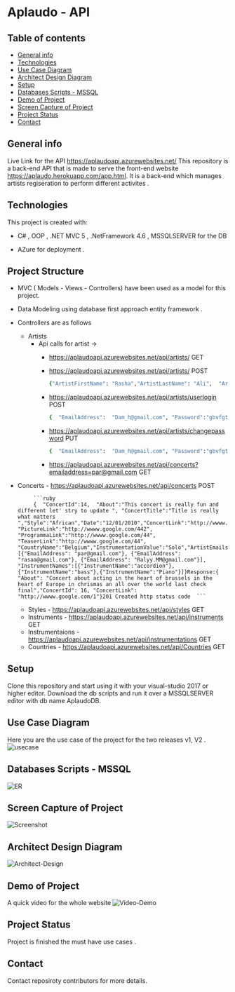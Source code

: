 # Aplaudo - API 

## Table of contents

- [General info](#general-info)
- [Technologies](#technologies)
- [Use Case Diagram](#usecase)
- [Architect Design Diagram](#architect)
- [Setup](#setup)
- [Databases Scripts - MSSQL](##DatabasesScripts)
- [Demo of Project](#demo)
- [Screen Capture of Project](#screen-capture-of-project)
- [Project Status](#project-status)
- [Contact](#contact)

## General info

 Live Link for the API  https://aplaudoapi.azurewebsites.net/
 This repository is a back-end API that is made to serve the front-end website https://aplaudo.herokuapp.com/app.html.
 It is a back-end which manages artists regiseration to perform different activites .

## Technologies

 This project is created with:

- C# , OOP , .NET MVC 5 , .NetFramework 4.6 , MSSQLSERVER for the DB 

- AZure for deployment .

## Project Structure 
   
   - MVC ( Models - Views - Controllers) have been used as a model for this project.
   - Data Modeling using database first approach entity framework .
   - Controllers are as follows 
     - Artists
        - Api calls for artist ->
           - https://aplaudoapi.azurewebsites.net/api/artists/    GET
           - https://aplaudoapi.azurewebsites.net/api/artists/   POST
             
               ```ruby
               {"ArtistFirstName": "Rasha","ArtistLastName": "Ali",  "ArtistNickName": "Rasha", "EmailAddress":  "Rashaali@gmail.com", "Password": "123456", "Bio":"Here is my Bio","PhotoLink":"http://wwww.google.com/2","Spotify":"sot",  "YouTube":"http://wwww.google.com/2","iTunes":"tunes","SoundCloud":"sound", "WebSite":"http://wwww.google.com/2", "LinkedIn":"http://wwww.google.com/linkedin","CountryName":"Belgium","StyleNames": [ { "StyleName":"Asian"}, {"StyleName": "African"} ], "InstrumentNames": [ { "InstrumentName":"accordion"},{ "InstrumentName": "bass"},{ "InstrumentName": "Piano"}] }    *Success : Response http status code : 201 created -- Response body :  "Your account is created successfully."Already registered Response http status code : 302 Found-- ""You have already created an account."*  ```
             
            - https://aplaudoapi.azurewebsites.net/api/artists/userlogin   POST
             
                 ```ruby 
              {  "EmailAddress":  "Dam_h@gmail.com", "Password":"gbvfgt5#hhd"} *"Failed :  404 not found "Wrong user credentials."Success : 200 ok"* ```
            
            - https://aplaudoapi.azurewebsites.net/api/artists/changepassword  PUT
            
                 ```ruby
              {  "EmailAddress":  "Dam_h@gmail.com", "Password":"gbvfgt5#hhd"} *"Failed :  404 not found "Wrong user credentials."Success : 200 ok"* ```
            
            - https://aplaudoapi.azurewebsites.net/api/concerts?emailaddress=par@gmail.com GET
            
  - Concerts 
            - https://aplaudoapi.azurewebsites.net/api/concerts  POST 
             
             ```ruby
             {  "ConcertId":14,  "About":"This concert is really fun and different let' stry to update ", "ConcertTitle":"Title is really what matters ","Style":"African","Date":"12/01/2010","ConcertLink":"http://wwww.google.com/44", "PictureLink":"http://wwww.google.com/442", "ProgrammaLink":"http://wwww.google.com/44", "TeaserLink":"http://wwww.google.com/44", "CountryName":"Belgium","InstrumentationValue":"Solo","ArtistEmails": [{"EmailAddress": "par@gmail.com"}, {"EmailAddress": "rasaa@gmail.com"}, {"EmailAddress": "Ralyy.MM@gmail.com"}], "InstrumentNames":[{"InstrumentName":"accordion"},{"InstrumentName":"bass"},{"InstrumentName":"Piano"}]}Response:{ "About": "Concert about acting in the heart of brussels in the heart of Europe in chrismas an all over the world last check final","ConcertId": 16, "ConcertLink": "http://wwww.google.com/1"}201 Created http status code  ```
             
             
    - Styles
           - https://aplaudoapi.azurewebsites.net/api/styles GET
    - Instruments
           - https://aplaudoapi.azurewebsites.net/api/instruments  GET
    - Instrumentaions
           - https://aplaudoapi.azurewebsites.net/api/instrumentations  GET
    - Countries 
           - https://aplaudoapi.azurewebsites.net/api/Countries GET
   
## Setup

Clone this repository and start using it with your visual-studio 2017 or higher editor.
Download the db scripts and run it over a MSSQLSERVER editor with db name AplaudoDB.

## Use Case Diagram

 Here you are the use case of the project for the two releases v1, V2 .
  ![usecase](https://github.com/Rashaali84/AplaudoApi/blob/master/aplaudi%20api%20use%20case.png)
 
## Databases Scripts - MSSQL

![ER](https://github.com/Rashaali84/AplaudoApi/blob/master/db%20ER.png)

## Screen Capture of Project

![Screenshot](https://github.com/Rashaali84/AplaudoApi/blob/master/proj.png)

## Architect Design Diagram
![Architect-Design](https://github.com/Rashaali84/AplaudoApi/blob/master/arc.png)

## Demo of Project
A quick video for the whole website
![Video-Demo](https://aplaudo.herokuapp.com/signin)

## Project Status

Project is finished the must have use cases  .

## Contact
Contact reposiroty contributors for more details.
